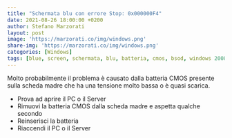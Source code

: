 ```yaml
---
title: "Schermata blu con errore Stop: 0x000000F4"
date: 2021-08-26 18:00:00 +0200
author: Stefano Marzorati
layout: post
image: 'https://marzorati.co/img/windows.png'
share-img: 'https://marzorati.co/img/windows.png'
categories: [Windows]
tags: [blue, screen, schermata, blu, batteria, cmos, bsod, windows 2008, 000000F4]
---
```

Molto probabilmente il problema è causato dalla batteria CMOS presente sulla scheda madre che ha una tensione molto bassa o è quasi scarica.   
- Prova ad aprire il PC o il Server
- Rimuovi la batteria CMOS dalla scheda madre e aspetta qualche secondo
- Reinserisci la batteria
- Riaccendi il PC o il Server